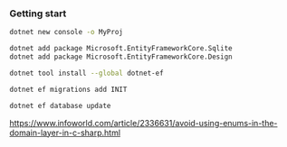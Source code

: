 ### Getting start

```sh
dotnet new console -o MyProj

dotnet add package Microsoft.EntityFrameworkCore.Sqlite
dotnet add package Microsoft.EntityFrameworkCore.Design

dotnet tool install --global dotnet-ef

dotnet ef migrations add INIT

dotnet ef database update
```

https://www.infoworld.com/article/2336631/avoid-using-enums-in-the-domain-layer-in-c-sharp.html
